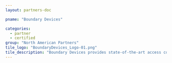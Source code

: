 ```yaml
---
layout: partners-doc

pname: "Boundary Devices"

categories: 
  - partner
  - certified
group: "North American Partners"
tile_logo: "BoundaryDevices_Logo-01.png"
tile_description: "Boundary Devices provides state-of-the-art access control solutions for suites and turnstiles.  Utilizing the latest multimedia technologies, our access control products bring a new level of sophistication which increases security and drives new sources of revenue."
---
```

